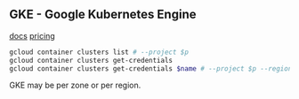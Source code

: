GKE - Google Kubernetes Engine
-

[docs](https://cloud.google.com/kubernetes-engine/docs/)
[pricing](https://cloud.google.com/kubernetes-engine/pricing)

````sh
gcloud container clusters list # --project $p
gcloud container clusters get-credentials
gcloud container clusters get-credentials $name # --project $p --region $r

````

GKE may be per zone or per region.

